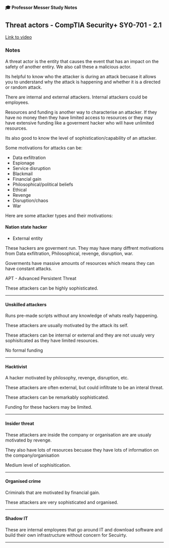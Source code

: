 #### 🎓 Professor Messer Study Notes

## Threat actors - CompTIA Security+ SY0-701 - 2.1

[Link to video](https://youtu.be/6xUH0t6ugIM?si=ogpwxv9Ujrv8P1Q2)

### Notes

A threat actor is the entity that causes the event that has an impact on the safety of another entiry. We also call these a malicious actor.

Its helpful to know who the attacker is during an attack becuase it allows you to understand why the attack is happening and whether it is a directed or random attack.

There are internal and external attackers. Internal attackers could be employees. 

Resources and funding is another way to characterise an attacker. If they have no money then they have limited access to resources or they may have extensive funding like a goverment hacker who will have unlimited resources.

Its also good to know the level of sophistication/capability of an attacker. 

Some motivations for attacks can be:
- Data exfiltration
- Espionage
- Service disruption
- Blackmail
- Financial gain
- Philosophical/political beliefs
- Ethical
- Revenge
- Disruption/chaos
- War

Here are some attacker types and their motivations:

#### Nation state hacker

- External entity

These hackers are goverment run. They may have many diffrent motivations from Data exfiltration, Philosophical, revenge, disruption, war.

Goverments have massive amounts of resources which means they can have constant attacks.

APT - Advanced Persistent Threat

These attackers can be highly sophisticated.

-----

#### Unskilled attackers

Runs pre-made scripts without any knowledge of whats really happening.

These attackers are usually motivated by the attack its self.

These attackers can be internal or external and they are not usualy very sophisitcated as they have limited resources.

No formal funding

-----

#### Hacktivist

A hacker motivated by philosophy, revenge, disruption, etc.

These attackers are often external, but could infiltrate to be an interal threat.

These attackers can be remarkably sophisticated. 

Funding for these hackers may be limited.

-----

#### Insider threat

These attackers are inside the company or organisation are are usualy motivated by revenge. 

They also have lots of resources becuase they have lots of information on the company/organisation 

Medium level of sophisitication.

-----

#### Organised crime

Criminals that are motivated by financial gain. 

These attackers are very sophisticated and organised.

-----

#### Shadow IT

These are internal employees that go around IT and download software and build their own infrastructure without concern for Secuirty. 

-----











